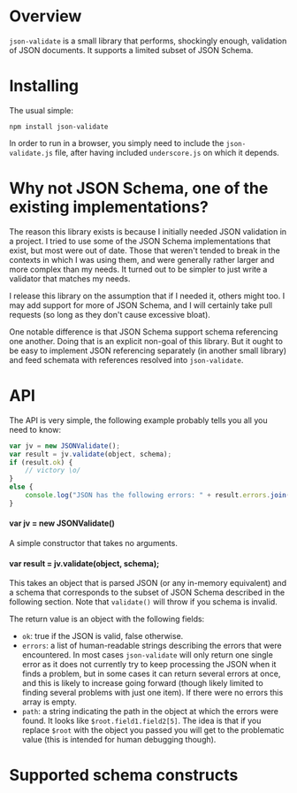 
# Overview

`json-validate` is a small library that performs, shockingly enough, validation of
JSON documents. It supports a limited subset of JSON Schema.

# Installing

The usual simple:

    npm install json-validate

In order to run in a browser, you simply need to include the `json-validate.js` file,
after having included `underscore.js` on which it depends.

# Why not JSON Schema, one of the existing implementations?

The reason this library exists is because I initially needed JSON validation in a project.
I tried to use some of the JSON Schema implementations that exist, but most were out of
date. Those that weren't tended to break in the contexts in which I was using them, and
were generally rather larger and more complex than my needs. It turned out to be simpler
to just write a validator that matches my needs.

I release this library on the assumption that if I needed it, others might too. I may
add support for more of JSON Schema, and I will certainly take pull requests (so long as
they don't cause excessive bloat).

One notable difference is that JSON Schema support schema referencing one another. Doing
that is an explicit non-goal of this library. But it ought to be easy to implement JSON
referencing separately (in another small library) and feed schemata with references 
resolved into `json-validate`.

# API

The API is very simple, the following example probably tells you all you need to know:

```javascript
var jv = new JSONValidate();
var result = jv.validate(object, schema);
if (result.ok) {
    // victory \o/
}
else {
    console.log("JSON has the following errors: " + result.errors.join(", ") + " at path " + result.path);
}
```

#### var jv = new JSONValidate()

A simple constructor that takes no arguments.

#### var result = jv.validate(object, schema);

This takes an object that is parsed JSON (or any in-memory equivalent) and a schema that
corresponds to the subset of JSON Schema described in the following section. Note that 
`validate()` will throw if you schema is invalid.

The return value is an object with the following fields:

* `ok`: true if the JSON is valid, false otherwise.
* `errors`: a list of human-readable strings describing the errors that were encountered. In
  most cases `json-validate` will only return one single error as it does not currently try
  to keep processing the JSON when it finds a problem, but in some cases it can return several
  errors at once, and this is likely to increase going forward (though likely limited to finding
  several problems with just one item). If there were no errors this array is empty.
* `path`: a string indicating the path in the object at which the errors were found. It looks like
  `$root.field1.field2[5]`. The idea is that if you replace `$root` with the object you passed you
  will get to the problematic value (this is intended for human debugging though).

# Supported schema constructs


